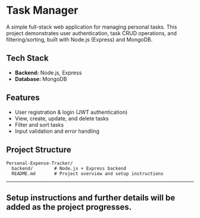 # Task Manager

A simple full-stack web application for managing personal tasks. This project demonstrates user authentication, task CRUD operations, and filtering/sorting, built with Node.js (Express) and MongoDB.

## Tech Stack
- **Backend:** Node.js, Express
- **Database:** MongoDB

## Features
- User registration & login (JWT authentication)
- View, create, update, and delete tasks
- Filter and sort tasks
- Input validation and error handling

## Project Structure
```
Personal-Expense-Tracker/
  backend/        # Node.js + Express backend
  README.md       # Project overview and setup instructions
```

---

## Setup instructions and further details will be added as the project progresses.

